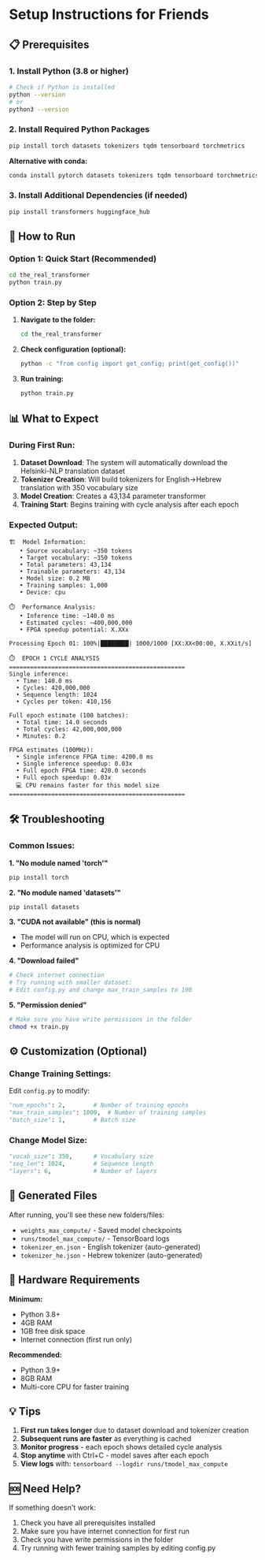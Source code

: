 # Setup Instructions for Friends

## 📋 Prerequisites

### 1. Install Python (3.8 or higher)
```bash
# Check if Python is installed
python --version
# or
python3 --version
```

### 2. Install Required Python Packages
```bash
pip install torch datasets tokenizers tqdm tensorboard torchmetrics
```

**Alternative with conda:**
```bash
conda install pytorch datasets tokenizers tqdm tensorboard torchmetrics -c pytorch -c conda-forge
```

### 3. Install Additional Dependencies (if needed)
```bash
pip install transformers huggingface_hub
```

## 🚀 How to Run

### Option 1: Quick Start (Recommended)
```bash
cd the_real_transformer
python train.py
```

### Option 2: Step by Step
1. **Navigate to the folder:**
   ```bash
   cd the_real_transformer
   ```

2. **Check configuration (optional):**
   ```bash
   python -c "from config import get_config; print(get_config())"
   ```

3. **Run training:**
   ```bash
   python train.py
   ```

## 📊 What to Expect

### During First Run:
1. **Dataset Download**: The system will automatically download the Helsinki-NLP translation dataset
2. **Tokenizer Creation**: Will build tokenizers for English→Hebrew translation with 350 vocabulary size
3. **Model Creation**: Creates a 43,134 parameter transformer
4. **Training Start**: Begins training with cycle analysis after each epoch

### Expected Output:
```
🏗️  Model Information:
   • Source vocabulary: ~350 tokens
   • Target vocabulary: ~350 tokens
   • Total parameters: 43,134
   • Trainable parameters: 43,134
   • Model size: 0.2 MB
   • Training samples: 1,000
   • Device: cpu

⏱️  Performance Analysis:
   • Inference time: ~140.0 ms
   • Estimated cycles: ~400,000,000
   • FPGA speedup potential: X.XXx

Processing Epoch 01: 100%|████████| 1000/1000 [XX:XX<00:00, X.XXit/s]

⏱️  EPOCH 1 CYCLE ANALYSIS
==================================================
Single inference:
  • Time: 140.0 ms
  • Cycles: 420,000,000
  • Sequence length: 1024
  • Cycles per token: 410,156

Full epoch estimate (100 batches):
  • Total time: 14.0 seconds
  • Total cycles: 42,000,000,000
  • Minutes: 0.2

FPGA estimates (100MHz):
  • Single inference FPGA time: 4200.0 ms
  • Single inference speedup: 0.03x
  • Full epoch FPGA time: 420.0 seconds
  • Full epoch speedup: 0.03x
  💻 CPU remains faster for this model size
==================================================
```

## 🛠️ Troubleshooting

### Common Issues:

**1. "No module named 'torch'"**
```bash
pip install torch
```

**2. "No module named 'datasets'"**
```bash
pip install datasets
```

**3. "CUDA not available" (this is normal)**
- The model will run on CPU, which is expected
- Performance analysis is optimized for CPU

**4. "Download failed"**
```bash
# Check internet connection
# Try running with smaller dataset:
# Edit config.py and change max_train_samples to 100
```

**5. "Permission denied"**
```bash
# Make sure you have write permissions in the folder
chmod +x train.py
```

## ⚙️ Customization (Optional)

### Change Training Settings:
Edit `config.py` to modify:
```python
"num_epochs": 2,        # Number of training epochs
"max_train_samples": 1000,  # Number of training samples
"batch_size": 1,        # Batch size
```

### Change Model Size:
```python
"vocab_size": 350,      # Vocabulary size
"seq_len": 1024,        # Sequence length
"layers": 6,            # Number of layers
```

## 📁 Generated Files

After running, you'll see these new folders/files:
- `weights_max_compute/` - Saved model checkpoints
- `runs/tmodel_max_compute/` - TensorBoard logs
- `tokenizer_en.json` - English tokenizer (auto-generated)
- `tokenizer_he.json` - Hebrew tokenizer (auto-generated)

## 🔧 Hardware Requirements

**Minimum:**
- Python 3.8+
- 4GB RAM
- 1GB free disk space
- Internet connection (first run only)

**Recommended:**
- Python 3.9+
- 8GB RAM
- Multi-core CPU for faster training

## 💡 Tips

1. **First run takes longer** due to dataset download and tokenizer creation
2. **Subsequent runs are faster** as everything is cached
3. **Monitor progress** - each epoch shows detailed cycle analysis
4. **Stop anytime** with Ctrl+C - model saves after each epoch
5. **View logs** with: `tensorboard --logdir runs/tmodel_max_compute`

## 🆘 Need Help?

If something doesn't work:
1. Check you have all prerequisites installed
2. Make sure you have internet connection for first run
3. Check you have write permissions in the folder
4. Try running with fewer training samples by editing config.py